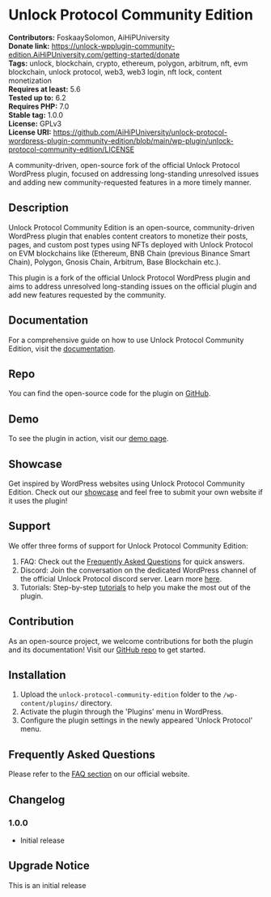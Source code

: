 # Unlock Protocol Community Edition

**Contributors:** FoskaaySolomon, AiHiPUniversity  
**Donate link:** https://unlock-wpplugin-community-edition.AiHiPUniversity.com/getting-started/donate  
**Tags:** unlock, blockchain, crypto, ethereum, polygon, arbitrum, nft, evm blockchain, unlock protocol, web3, web3 login, nft lock, content monetization  
**Requires at least:** 5.6  
**Tested up to:** 6.2  
**Requires PHP:** 7.0  
**Stable tag:** 1.0.0  
**License:** GPLv3  
**License URI:** https://github.com/AiHiPUniversity/unlock-protocol-wordpress-plugin-community-edition/blob/main/wp-plugin/unlock-protocol-community-edition/LICENSE

A community-driven, open-source fork of the official Unlock Protocol WordPress plugin, focused on addressing long-standing unresolved issues and adding new community-requested features in a more timely manner.

## Description

Unlock Protocol Community Edition is an open-source, community-driven WordPress plugin that enables content creators to monetize their posts, pages, and custom post types using NFTs deployed with Unlock Protocol on EVM blockchains like (Ethereum, BNB Chain (previous Binance Smart Chain), Polygon, Gnosis Chain, Arbitrum, Base Blockchain etc.).

This plugin is a fork of the official Unlock Protocol WordPress plugin and aims to address unresolved long-standing issues on the official plugin and add new features requested by the community.

## Documentation

For a comprehensive guide on how to use Unlock Protocol Community Edition, visit the [documentation](https://unlock-wpplugin-community-edition.aihipuniversity.com).

## Repo

You can find the open-source code for the plugin on [GitHub](https://github.com/AiHiPUniversity/unlock-protocol-wordpress-plugin-community-edition/).

## Demo

To see the plugin in action, visit our [demo page](https://demo.aihipuniversity.com/unlock-protocol-wpplugin-community-edition/).

## Showcase

Get inspired by WordPress websites using Unlock Protocol Community Edition. Check out our [showcase](https://unlock-wpplugin-community-edition.aihipuniversity.com/showcase/) and feel free to submit your own website if it uses the plugin!

## Support

We offer three forms of support for Unlock Protocol Community Edition:

1. FAQ: Check out the [Frequently Asked Questions](https://unlock-wpplugin-community-edition.aihipuniversity.com/faq/) for quick answers.
2. Discord: Join the conversation on the dedicated WordPress channel of the official Unlock Protocol discord server. Learn more [here](https://unlock-wpplugin-community-edition.aihipuniversity.com/getting-started/getting-help).
3. Tutorials: Step-by-step [tutorials](https://unlock-wpplugin-community-edition.aihipuniversity.com/tutorials/) to help you make the most out of the plugin.

## Contribution

As an open-source project, we welcome contributions for both the plugin and its documentation! Visit our [GitHub repo](https://github.com/AiHiPUniversity/unlock-protocol-wordpress-plugin-community-edition/) to get started.

## Installation

1. Upload the `unlock-protocol-community-edition` folder to the `/wp-content/plugins/` directory.
2. Activate the plugin through the 'Plugins' menu in WordPress.
3. Configure the plugin settings in the newly appeared 'Unlock Protocol' menu.

## Frequently Asked Questions

Please refer to the [FAQ section](https://unlock-wpplugin-community-edition.aihipuniversity.com/faq/) on our official website.

## Changelog

### 1.0.0

* Initial release

## Upgrade Notice

This is an initial release
